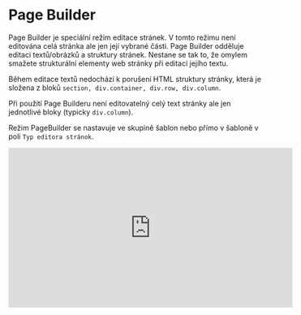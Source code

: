 # Page Builder

Page Builder je speciální režim editace stránek. V tomto režimu není editována celá stránka ale jen její vybrané části. Page Builder odděluje editaci textů/obrázků a struktury stránek. Nestane se tak to, že omylem smažete strukturální elementy web stránky při editaci jejího textu.

Během editace textů nedochází k porušení HTML struktury stránky, která je složena z bloků `section, div.container, div.row, div.column`.

Při použití Page Builderu není editovatelný celý text stránky ale jen jednotlivé bloky (typicky `div.column`).

Režim PageBuilder se nastavuje ve skupině šablon nebo přímo v šabloně v poli `Typ editora stránok`.

<div class="video-container">
  <iframe width="560" height="315" src="https://www.youtube.com/embed/ieaNWY57Exc" title="YouTube video player" frameborder="0" allow="accelerometer; autoplay; clipboard-write; encrypted-media; gyroscope; picture-in-picture" allowfullscreen></iframe>
</div>
